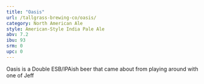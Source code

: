 ```yaml
---
title: "Oasis"
url: /tallgrass-brewing-co/oasis/
category: North American Ale
style: American-Style India Pale Ale
abv: 7.2
ibu: 93
srm: 0
upc: 0
---
```

Oasis is a Double ESB/IPAish beer that came about from playing around with one of Jeff
